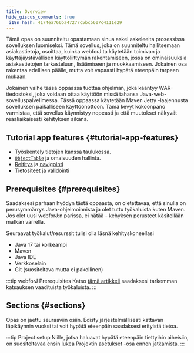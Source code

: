 ```yaml
---
title: Overview
hide_giscus_comments: true
_i18n_hash: 4174ea766ba47277c5bcb607c4111e29
---
```

Tämä opas on suunniteltu opastamaan sinua askel askeleelta prosessissa sovelluksen luomiseksi. Tämä sovellus, joka on suunniteltu hallitsemaan asiakastietoja, osoittaa, kuinka webforJ:ta käytetään toimivan ja käyttäjäystävällisen käyttöliittymän rakentamiseen, jossa on ominaisuuksia asiakastietojen tarkasteluun, lisäämiseen ja muokkaamiseen. Jokainen osa rakentaa edellisen päälle, mutta voit vapaasti hypätä eteenpäin tarpeen mukaan.

Jokainen vaihe tässä oppaassa tuottaa ohjelman, joka kääntyy WAR-tiedostoksi, joka voidaan ottaa käyttöön missä tahansa Java-web-sovelluspalvelimessa. Tässä oppaassa käytetään Maven Jetty -laajennusta sovelluksen paikalliseen käyttöönottoon. Tämä kevyt kokoonpano varmistaa, että sovellus käynnistyy nopeasti ja että muutokset näkyvät reaaliaikaisesti kehityksen aikana.

## Tutorial app features {#tutorial-app-features}

 - Työskentely tietojen kanssa taulukossa.
 - [`ObjectTable`](https://javadoc.io/doc/com.webforj/webforj-foundation/latest/com/webforj/environment/ObjectTable.html) ja omaisuuden hallinta.
 - [Reititys](../../routing/overview) ja [navigointi](../../routing/route-navigation)
 - [Tietositeet](../../data-binding/overview) ja [validointi](../../data-binding/validation/overview)

## Prerequisites {#prerequisites}

Saadaksesi parhaan hyödyn tästä oppaasta, on oletettavaa, että sinulla on perusymmärrys Java-ohjelmoinnista ja olet tuttu työkaluista kuten Maven. Jos olet uusi webforJ:n parissa, ei hätää - kehyksen perusteet käsitellään matkan varrella.

Seuraavat työkalut/resurssit tulisi olla läsnä kehityskoneellasi

<!-- vale off -->
- Java 17 tai korkeampi
- Maven
- Java IDE
- Verkkoselain
- Git (suositeltava mutta ei pakollinen)
<!-- vale on -->

:::tip webforJ Prerequisites
Katso [tämä artikkeli](../prerequisites) saadaksesi tarkemman katsauksen vaadituista työkaluista.
:::

## Sections {#sections}

Opas on jaettu seuraaviin osiin. Edisty järjestelmällisesti kattavan läpikäynnin vuoksi tai voit hypätä eteenpäin saadaksesi erityistä tietoa.

:::tip Project setup
Niille, jotka haluavat hypätä eteenpäin tiettyihin aiheisiin, on suositeltavaa ensin lukea Projektin asetukset -osa ennen jatkamista. 
:::

<DocCardList className="topics-section" />
